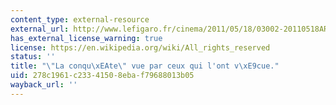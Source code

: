 ```yaml
---
content_type: external-resource
external_url: http://www.lefigaro.fr/cinema/2011/05/18/03002-20110518ARTFIG00710-la-conquetevue-par-ceux-qui-l-ont-vecu.php
has_external_license_warning: true
license: https://en.wikipedia.org/wiki/All_rights_reserved
status: ''
title: "\"La conqu\xEAte\" vue par ceux qui l'ont v\xE9cue."
uid: 278c1961-c233-4150-8eba-f79688013b05
wayback_url: ''
---
```

